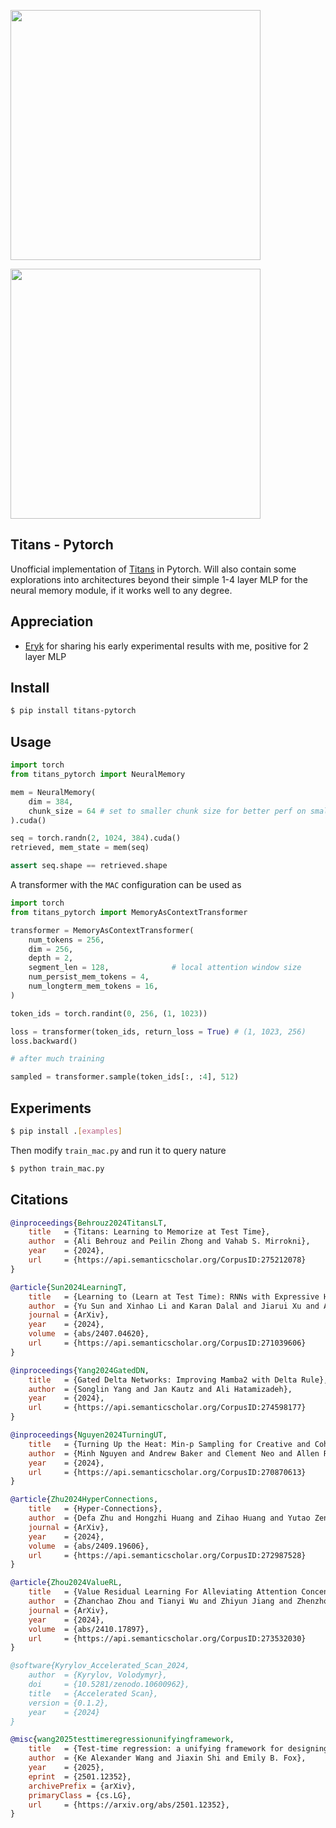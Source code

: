 <img src="./fig2.png" width="400px"></img>

<img src="./fig1.png" width="400px"></img>

## Titans - Pytorch

Unofficial implementation of [Titans](https://arxiv.org/abs/2501.00663) in Pytorch. Will also contain some explorations into architectures beyond their simple 1-4 layer MLP for the neural memory module, if it works well to any degree.

## Appreciation

- [Eryk](https://github.com/sentialx) for sharing his early experimental results with me, positive for 2 layer MLP

## Install

```bash
$ pip install titans-pytorch
```

## Usage

```python
import torch
from titans_pytorch import NeuralMemory

mem = NeuralMemory(
    dim = 384,
    chunk_size = 64 # set to smaller chunk size for better perf on smaller sequence lengths (but more memory usage)
).cuda()

seq = torch.randn(2, 1024, 384).cuda()
retrieved, mem_state = mem(seq)

assert seq.shape == retrieved.shape
```

A transformer with the `MAC` configuration can be used as

```python
import torch
from titans_pytorch import MemoryAsContextTransformer

transformer = MemoryAsContextTransformer(
    num_tokens = 256,
    dim = 256,
    depth = 2,
    segment_len = 128,              # local attention window size
    num_persist_mem_tokens = 4,
    num_longterm_mem_tokens = 16,
)

token_ids = torch.randint(0, 256, (1, 1023))

loss = transformer(token_ids, return_loss = True) # (1, 1023, 256)
loss.backward()

# after much training

sampled = transformer.sample(token_ids[:, :4], 512)
```

## Experiments

```bash
$ pip install .[examples]
```

Then modify `train_mac.py` and run it to query nature

```bash
$ python train_mac.py
```

## Citations

```bibtex
@inproceedings{Behrouz2024TitansLT,
    title   = {Titans: Learning to Memorize at Test Time},
    author  = {Ali Behrouz and Peilin Zhong and Vahab S. Mirrokni},
    year    = {2024},
    url     = {https://api.semanticscholar.org/CorpusID:275212078}
}
```

```bibtex
@article{Sun2024LearningT,
    title   = {Learning to (Learn at Test Time): RNNs with Expressive Hidden States},
    author  = {Yu Sun and Xinhao Li and Karan Dalal and Jiarui Xu and Arjun Vikram and Genghan Zhang and Yann Dubois and Xinlei Chen and Xiaolong Wang and Oluwasanmi Koyejo and Tatsunori Hashimoto and Carlos Guestrin},
    journal = {ArXiv},
    year    = {2024},
    volume  = {abs/2407.04620},
    url     = {https://api.semanticscholar.org/CorpusID:271039606}
}
```

```bibtex
@inproceedings{Yang2024GatedDN,
    title   = {Gated Delta Networks: Improving Mamba2 with Delta Rule},
    author  = {Songlin Yang and Jan Kautz and Ali Hatamizadeh},
    year    = {2024},
    url     = {https://api.semanticscholar.org/CorpusID:274598177}
}
```

```bibtex
@inproceedings{Nguyen2024TurningUT,
    title   = {Turning Up the Heat: Min-p Sampling for Creative and Coherent LLM Outputs},
    author  = {Minh Nguyen and Andrew Baker and Clement Neo and Allen Roush and Andreas Kirsch and Ravid Shwartz-Ziv},
    year    = {2024},
    url     = {https://api.semanticscholar.org/CorpusID:270870613}
}
```

```bibtex
@article{Zhu2024HyperConnections,
    title   = {Hyper-Connections},
    author  = {Defa Zhu and Hongzhi Huang and Zihao Huang and Yutao Zeng and Yunyao Mao and Banggu Wu and Qiyang Min and Xun Zhou},
    journal = {ArXiv},
    year    = {2024},
    volume  = {abs/2409.19606},
    url     = {https://api.semanticscholar.org/CorpusID:272987528}
}
```

```bibtex
@article{Zhou2024ValueRL,
    title   = {Value Residual Learning For Alleviating Attention Concentration In Transformers},
    author  = {Zhanchao Zhou and Tianyi Wu and Zhiyun Jiang and Zhenzhong Lan},
    journal = {ArXiv},
    year    = {2024},
    volume  = {abs/2410.17897},
    url     = {https://api.semanticscholar.org/CorpusID:273532030}
}
```

```bibtex
@software{Kyrylov_Accelerated_Scan_2024,
    author  = {Kyrylov, Volodymyr},
    doi     = {10.5281/zenodo.10600962},
    title   = {Accelerated Scan},
    version = {0.1.2},
    year    = {2024}
}
```

```bibtex
@misc{wang2025testtimeregressionunifyingframework,
    title   = {Test-time regression: a unifying framework for designing sequence models with associative memory},
    author  = {Ke Alexander Wang and Jiaxin Shi and Emily B. Fox},
    year    = {2025},
    eprint  = {2501.12352},
    archivePrefix = {arXiv},
    primaryClass = {cs.LG},
    url     = {https://arxiv.org/abs/2501.12352},
}
```
